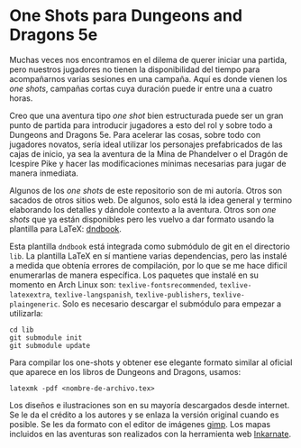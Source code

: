 # One Shots para Dungeons and Dragons 5e

Muchas veces nos encontramos en el dilema de querer iniciar una partida, pero nuestros jugadores
no tienen la disponibilidad del tiempo para acompañarnos varias sesiones en una campaña. Aquí 
es donde vienen los *one shots*, campañas cortas cuya duración puede ir entre una a cuatro horas.

Creo que una aventura tipo *one shot* bien estructurada puede ser un gran punto de partida 
para introducir jugadores a esto del rol y sobre todo a Dungeons and Dragons 5e. Para acelerar las
cosas, sobre todo con jugadores novatos, sería ideal utilizar los personajes prefabricados de las
cajas de inicio, ya sea la aventura de la Mina de Phandelver o el Dragón de Icespire Pike y hacer 
las modificaciones mínimas necesarias para jugar de manera inmediata.

Algunos de los *one shots* de este repositorio son de mi autoría. Otros son sacados de otros 
sitios web. De algunos, solo está la idea general y termino elaborando los detalles y dándole 
contexto a la aventura. Otros son *one shots* que ya están disponibles pero les vuelvo a dar 
formato usando la plantilla para LaTeX: [dndbook](https://github.com/rpgtex/DND-5e-LaTeX-Template).

Esta plantilla `dndbook` está integrada como submódulo de git en el directorio `lib`. La plantilla
LaTeX en sí mantiene varias dependencias, pero las instalé a medida que obtenía errores de 
compilación, por lo que se me hace dificil enumerarlas de manera específica. Los paquetes que 
instalé en su momento en Arch Linux son: `texlive-fontsrecommended`, `texlive-latexextra`, 
`texlive-langspanish`, `texlive-publishers`, `texlive-plaingeneric`. Solo es necesario descargar 
el submódulo para empezar a utilizarla:

```
cd lib
git submodule init
git submodule update
```

Para compilar los one-shots y obtener ese elegante formato similar al oficial que aparece en los
libros de Dungeons and Dragons, usamos:

```
latexmk -pdf <nombre-de-archivo.tex>
```

Los diseños e ilustraciones son en su mayoría descargados desde internet. Se le da el crédito
a los autores y se enlaza la versión original cuando es posible. Se les da formato con el
editor de imágenes [gimp](https://www.gimp.org/). Los mapas incluidos en las aventuras son 
realizados con la herramienta web [Inkarnate](https://inkarnate.com/).
